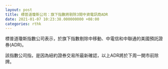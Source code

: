 ```yaml
---
layout: post
title: 標普道瓊斯公司：旗下指數將剔除3間中資電訊商ADR
date: 2021-01-07 10:23:38.000000000 +08:00
categories: rthk
---
```


標普道瓊斯指數公司表示，於旗下指數剔除中移動、中電信和中聯通的美國預託證券(ADR)。

該指數公司指，是因為紐約證券交易所最新確認，以上ADR將於下周一開市前除牌。
